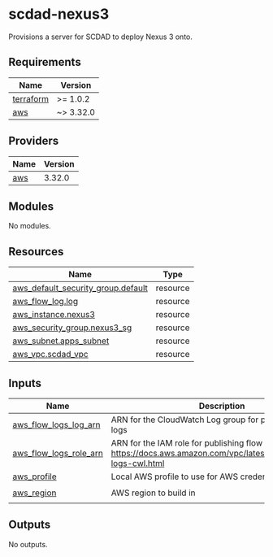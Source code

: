 # scdad-nexus3

Provisions a server for SCDAD to deploy Nexus 3 onto.

<!-- BEGINNING OF PRE-COMMIT-TERRAFORM DOCS HOOK -->
## Requirements

| Name | Version |
|------|---------|
| <a name="requirement_terraform"></a> [terraform](#requirement\_terraform) | >= 1.0.2 |
| <a name="requirement_aws"></a> [aws](#requirement\_aws) | ~> 3.32.0 |

## Providers

| Name | Version |
|------|---------|
| <a name="provider_aws"></a> [aws](#provider\_aws) | 3.32.0 |

## Modules

No modules.

## Resources

| Name | Type |
|------|------|
| [aws_default_security_group.default](https://registry.terraform.io/providers/hashicorp/aws/latest/docs/resources/default_security_group) | resource |
| [aws_flow_log.log](https://registry.terraform.io/providers/hashicorp/aws/latest/docs/resources/flow_log) | resource |
| [aws_instance.nexus3](https://registry.terraform.io/providers/hashicorp/aws/latest/docs/resources/instance) | resource |
| [aws_security_group.nexus3_sg](https://registry.terraform.io/providers/hashicorp/aws/latest/docs/resources/security_group) | resource |
| [aws_subnet.apps_subnet](https://registry.terraform.io/providers/hashicorp/aws/latest/docs/resources/subnet) | resource |
| [aws_vpc.scdad_vpc](https://registry.terraform.io/providers/hashicorp/aws/latest/docs/resources/vpc) | resource |

## Inputs

| Name | Description | Type | Default | Required |
|------|-------------|------|---------|:--------:|
| <a name="input_aws_flow_logs_log_arn"></a> [aws\_flow\_logs\_log\_arn](#input\_aws\_flow\_logs\_log\_arn) | ARN for the CloudWatch Log group for publishing flow logs | `string` | n/a | yes |
| <a name="input_aws_flow_logs_role_arn"></a> [aws\_flow\_logs\_role\_arn](#input\_aws\_flow\_logs\_role\_arn) | ARN for the IAM role for publishing flow logs- https://docs.aws.amazon.com/vpc/latest/userguide/flow-logs-cwl.html | `string` | n/a | yes |
| <a name="input_aws_profile"></a> [aws\_profile](#input\_aws\_profile) | Local AWS profile to use for AWS credentials | `string` | `"default"` | no |
| <a name="input_aws_region"></a> [aws\_region](#input\_aws\_region) | AWS region to build in | `string` | `"us-east-1"` | no |

## Outputs

No outputs.
<!-- END OF PRE-COMMIT-TERRAFORM DOCS HOOK -->
